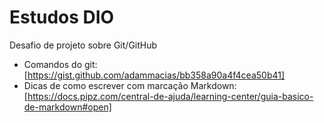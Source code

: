 # Estudos DIO
Desafio de projeto sobre Git/GitHub

- Comandos do git: [https://gist.github.com/adammacias/bb358a90a4f4cea50b41]  
- Dicas de como escrever com marcação Markdown: [https://docs.pipz.com/central-de-ajuda/learning-center/guia-basico-de-markdown#open]  

